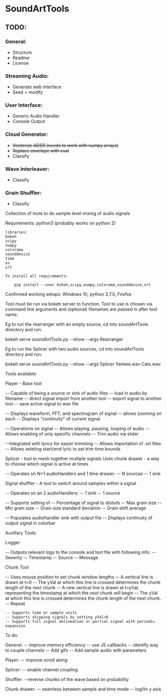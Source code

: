 # SoundArtTools
## TODO:

### General:
* Structure
* Readme
* License

### Streaming Audio:
* Generate web interface
* Seed + modify

### User Interface:
* Generic Audio Handler
* Console Output

### Cloud Generator:
* ~~Vectorize ADSR (needs to work with numpy arrays)~~
* ~~Replace envelope with eval~~
* Classify
  
### Wave Interleaver:
* Classify

### Grain Shuffler:
* Classify

Collection of tools to do sample level mixing of audio signals

Requirements:
	python3 (probably works on python 2)

	libraries:
	bokeh
	scipy
	numpy
	colorama
	sounddevice
	time
	os
	srt

	To install all requirements:

		pip install --user bokeh,scipy,numpy,colorama,sounddevice,srt

Confirmed working setups:
	Windows 10, python 3.7.0, Firefox

Tool must be run via bokeh server to function.  Tool to use is chosen via command line arguments and (optional) filenames are passed in after tool name.

Eg to run the rearranger with an empty source, cd into soundArtTools directory and run:

bokeh serve soundArtTools.py --show --args Rearranger

Eg to run the Splicer with two audio sources, cd into soundArtTools directory and run:

bokeh serve soundArtTools.py --show --args Splicer Yankee.wav Cats.wav

Tools available:

Player - Base tool 

-- Capable of being a source or sink of audio files
	-- load in audio by filename
	-- direct signal import from another tool
	-- export signal to another tool
	-- save active signal to wav file

-- Displays waveform, FFT, and spectrogram of signal
	-- allows zooming on each
	-- Displays "continuity" of current signal

-- Operations on signal
	-- Allows playing, pausing, looping of audio
	-- Allows enabling of only specific channels
	-- Trim audio via slider

--Integrated with lyrics for easier trimming
	-- Allows importation of .srt files
	-- Allows seleting start/end lyric to set trim time bounds


Splicer - tool to mesh together multiple signals
Uses chunk drawer - a way to choose which signal is active at times

-- Operates on N+1 audioHandlers and 1 time drawer:
	-- N sources
	-- 1 sink


Signal shuffler - A tool to switch around samples within a signal

-- Operates on an 2 audioHandlers:
	-- 1 sink
	-- 1 source

-- Supports setting of
	-- Percentage of signal to disturb
	-- Max grain size
	-- Min grain size
	-- Grain size standard deviation
	-- Grain shift average

-- Populates audioHandler sink with output file
	-- Displays continuity of output signal in colorbar


Auxillary Tools:

Logger

-- Outputs relevant logs to the console and text file with following info:
	-- Severity
	-- Timestamp
	-- Source
	-- Message

Chunk Tool

-- Uses mouse position to set chunk window lengths
	-- A vertical line is drawn at t=0
	-- The yVal at which this line is crossed determines the chunk length of the next chunk
	-- A new vertical line is drawn at t=yVal, representing the  timestamp at which the _next_ chunk will begin
	-- The yVal at which this line is crossed determines the chunk length of the next chunk.
	-- Repeat

	-- Supports time or sample units
	-- Supports skipping signals by setting yVal<0
	-- Supports full signal delineation or partial signal with periodic expansion


To do:

General:
	-- improve memory efficiency
	-- use JS callbacks
	-- identify way to couple channels
	-- Add gifs
	-- Add sample audio with parameters

Player:
	-- improve scroll along

Splicer:
	-- enable channel coupling

Shuffler:
	--reverse chunks of the wave based on probability

Chunk drawer:
	-- seamless between sample and time mode
	-- log/lin y axis
